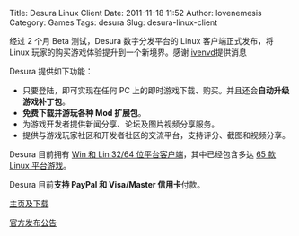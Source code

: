 Title: Desura Linux Client
Date: 2011-11-18 11:52
Author: lovenemesis
Category: Games
Tags: desura
Slug: desura-linux-client

经过 2 个月 Beta 测试，Desura 数字分发平台的 Linux 客户端正式发布，将
Linux 玩家的购买游戏体验提升到一个新境界。感谢
[ivenvd](https://twitter.com/#!/ivenvd)提供消息

Desura 提供如下功能：

-   只要登陆，即可实现在任何 PC
    上的即时游戏下载、购买。并且还会**自动升级游戏补丁包**。
-   **免费下载并游玩各种 Mod 扩展包**。
-   为游戏开发者提供新闻分享、论坛及图片视频分享服务。
-   提供与游戏玩家社区和开发者社区的交流平台，支持评分、截图和视频分享。

Desura 目前拥有 [Win 和 Lin 32/64
位平台客户端](http://www.desura.com/install)，其中已经包含多达 [65 款
Linux 平台游戏](http://www.desura.com/platforms/set/linux)。

Desura 目前**支持 PayPal 和 Visa/Master 信用卡**付款。

[主页及下载](http://www.desura.com/)

[官方发布公告](http://www.desura.com/groups/desura/news/public-release-of-the-linux-client)
